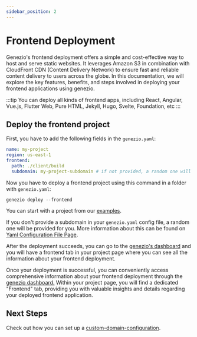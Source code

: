 ```yaml
---
sidebar_position: 2
---
```


# Frontend Deployment

Genezio's frontend deployment offers a simple and cost-effective way to host and serve static websites. It leverages Amazon S3 in combination with CloudFront CDN (Content Delivery Network) to ensure fast and reliable content delivery to users across the globe. In this documentation, we will explore the key features, benefits, and steps involved in deploying your frontend applications using genezio.

<!-- {% hint style="success" %} -->

:::tip
You can deploy all kinds of frontend apps, including React, Angular, Vue.js, Flutter Web, Pure HTML, Jekyll, Hugo, Svelte, Foundation, etc
:::

<!-- {% endhint %} -->

## Deploy the frontend project <a href="#introduction" id="introduction"></a>

First, you have to add the following fields in the `genezio.yaml`:

<!-- {% code title="genezio.yaml" %} -->

```yaml title="genezio.yaml" showLineNumbers
name: my-project
region: us-east-1
frontend:
  path: ./client/build
  subdomain: my-project-subdomain # if not provided, a random one will be generated by default
```

<!-- {% endcode %} -->

Now you have to deploy a frontend project using this command in a folder with `genezio.yaml`:

```
genezio deploy --frontend
```

You can start with a project from our [examples](https://github.com/genez-io/genezio-examples).

If you don't provide a subdomain in your `genezio.yaml` config file, a random one will be provided for you. More information about this can be found on [Yaml Configuration File Page](../project-structure/genezio-configuration-file).

After the deployment succeeds, you can go to the [genezio's dashboard](https://app.genez.io/dashboard) and you will have a frontend tab in your project page where you can see all the information about your frontend deployment.

Once your deployment is successful, you can conveniently access comprehensive information about your frontend deployment through the [genezio dashboard.](https://app.genez.io) Within your project page, you will find a dedicated "Frontend" tab, providing you with valuable insights and details regarding your deployed frontend application.

## Next Steps

Check out how you can set up a [custom-domain-configuration](custom-domain-configuration "mention").
